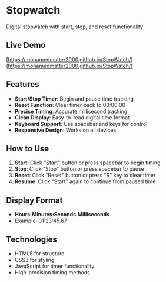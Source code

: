 # Stopwatch

Digital stopwatch with start, stop, and reset functionality

## Live Demo
[https://mohamedmatter2000.github.io/StopWatch/](https://mohamedmatter2000.github.io/StopWatch/)

## Features
- **Start/Stop Timer**: Begin and pause time tracking
- **Reset Function**: Clear timer back to 00:00:00
- **Precise Timing**: Accurate millisecond tracking
- **Clean Display**: Easy-to-read digital time format
- **Keyboard Support**: Use spacebar and keys for control
- **Responsive Design**: Works on all devices

## How to Use
1. **Start**: Click "Start" button or press spacebar to begin timing
2. **Stop**: Click "Stop" button or press spacebar to pause
3. **Reset**: Click "Reset" button or press "R" key to clear timer
4. **Resume**: Click "Start" again to continue from paused time

## Display Format
- **Hours:Minutes:Seconds.Milliseconds**
- Example: 01:23:45.67

## Technologies
- HTML5 for structure
- CSS3 for styling
- JavaScript for timer functionality
- High-precision timing methods

